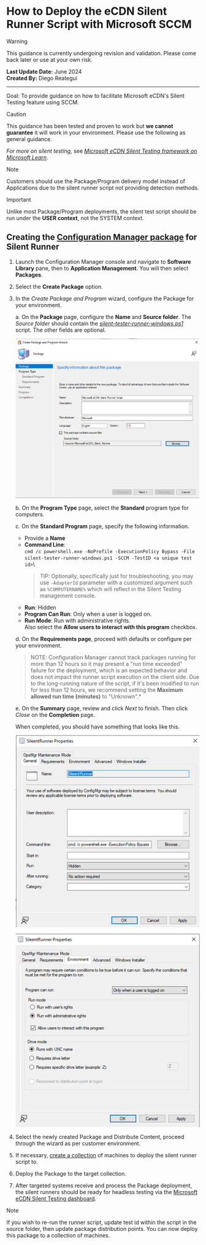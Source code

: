 # How to Deploy the eCDN Silent Runner Script with Microsoft SCCM

> [!WARNING]
> This guidance is currently undergoing revision and validation.  Please come back later or use at your own risk.

__Last Update Date:__ June 2024  
__Created By:__ Diego Reategui  

***

Goal: To provide guidance on how to facilitate Microsoft eCDN's Silent
Testing feature using SCCM.

> [!CAUTION]
> This guidance has been tested and proven to work but __we cannot guarantee__ it will work in your environment. Please use the following as general guidance.

*For more on silent testing,* see [*Microsoft eCDN Silent Testing framework on Microsoft Learn*](https://learn.microsoft.com/ecdn/technical-documentation/silent-testing-framework#appendix-b-integrating-runners-using-headless-browser).

> [!NOTE]
> Customers should use the Package/Program delivery model instead of Applications due to the silent runner script not providing detection methods.

> [!IMPORTANT]
> Unlike most Package/Program deployments, the silent test script should be run under the __USER context__, not the SYSTEM context.

## Creating the [Configuration Manager package](https://learn.microsoft.com/mem/configmgr/apps/deploy-use/packages-and-programs) for Silent Runner

1. Launch the Configuration Manager console and navigate to __Software Library__ pane, then to __Application Management__. You will then select __Packages__.

2. Select the __Create Package__ option.

3. In the *Create Package and Program* wizard, configure the Package for your environment.

   a.  On the __Package__ page, configure the __Name__ and __Source folder__. The *Source folder* should contain the [*silent-tester-runner-windows.ps1*](https://github.com/PeerDiego/silent-test-script/blob/main/silent-tester-runner-windows.ps1) script. The other fields are optional.

   ![A screenshot of a software package creation.](./media/package_wizard.png)

   b.  On the __Program Type__ page, select the __Standard__ program type for computers.

   c.  On the __Standard Program__ page, specify the following information.

   - Provide a __Name__
   - __Command Line__:\
       `cmd /c powershell.exe -NoProfile -ExecutionPolicy Bypass -File silent-tester-runner-windows.ps1 -SCCM -TestID <a unique test id>`\
       > TIP: Optionally, specifically just for troubleshooting, you may use `-AdapterId` parameter with a customized argument such as `%COMPUTERNAME%` which will reflect in the Silent Testing management console.
   - __Run__: Hidden
   - __Program Can Run__: Only when a user is logged on.
   - __Run Mode__: Run with administrative rights.\
       Also select the __Allow users to interact with this program__ checkbox.

   d.  On the __Requirements page__, proceed with defaults or configure per your environment.

   > NOTE: Configuration Manager cannot track packages running for more than 12 hours so it may present a "run time exceeded" failure for the deployment, which is an expected behavior and does not impact the runner script execution on the client side. Due to the long-running nature of the script, if it's been modified to run for less than 12 hours, we recommend setting the __Maximum allowed run time (minutes)__ to "Unknown".*

   e.  On the __Summary__ page, review and click *Next* to finish. Then click *Close* on the __Completion__ page.

    When completed, you should have something that looks like this.

   ![A screenshot of a created package's General tab.](./media/completed_package_general.png)

   ![A screenshot of a created package's Environment tab.](./media/completed_package_environment.png)

4. Select the newly created Package and Distribute Content, proceed through the wizard as per customer environment.

5. If necessary, [create a collection](https://learn.microsoft.com/mem/configmgr/core/clients/manage/collections/create-collections) of machines to deploy the silent runner script to.

6. Deploy the Package to the target collection.

7. After targeted systems receive and process the Package deployment, the silent runners should be ready for headless testing via the [Microsoft eCDN Silent Testing dashboard](https://aka.ms/ecdn/admin/silent-tester).

> [!NOTE]
> If you wish to re-run the runner script, update test id within the script in the source folder, then update package distribution points. You can now deploy this package to a collection of machines.
